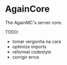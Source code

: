 # AgainCore
The AgainMC's server core.

TODO:
  -  tomar vergonha na cara
  -  optimize imports
  -  reformat codestyle
  -  corrigir erros
